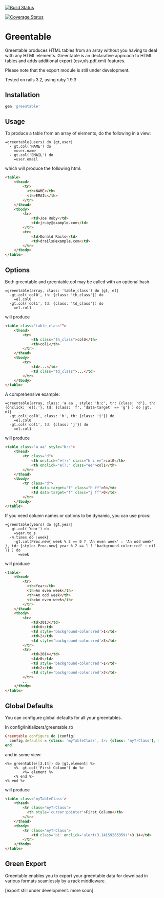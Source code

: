 [![Build Status](https://travis-ci.org/waelchatila/greentable.svg?branch=master)](https://travis-ci.org/waelchatila/greentable)

[![Coverage Status](https://coveralls.io/repos/waelchatila/greentable/badge.png)](https://coveralls.io/r/waelchatila/greentable)

Greentable
==========

Greentable produces HTML tables from an array without you having to deal with any HTML elements.
Greentable is an declarative approach to HTML tables and adds additional export (csv,xls,pdf,xml) features.

Please note that the export module is still under development.

Tested on rails 3.2, using ruby 1.9.3

## Installation
```ruby
gem 'greentable'
```

## Usage
To produce a table from an array of elements, do the following in a view:

```haml
=greentable(users) do |gt,user|
  - gt.col('NAME') do
    =user.name
  - gt.col('EMAIL') do
    =user.email
```

which will produce the following html:

```html
<table>
    <thead>
        <tr>
          <th>NAME</th>
          <th>EMAIL</th>
        </tr>
    </thead>
    <tbody>
        <tr>
            <td>Joe Ruby</td>
            <td>jruby@example.com</td>
        </tr>
        <tr>
            <td>Donald Rails</td>
            <td>drails@example.com</td>
        </tr>
    </tbody>
</table>
```

## Options

Both greentable and greentable.col may be called with an optional hash

```haml
=greentable(array, class: 'table_class') do |gt, el|
  -gt.col('col0', th: {class: 'th_class'}) do
    =el.col0
  -gt.col('col1', td: {class: 'td_class'}) do
    =el.col1
```

will produce

```html
<table class="table_class"">
    <thead>
        <tr>
            <th class="th_class">col0</th>
            <th>col1</th>
        </tr>
    </thead>
    <tbody>
        <tr>
            <td>...</td>
            <td class="td_class">...</td>
        </tr>
    </tbody>
</table>
```

A comprehensive example:

```haml
=greentable(array, class: 'a aa', style: 'b:c', tr: {class: 'd'}, th: {onclick: 'e();'}, td: {class: 'f', 'data-target' => 'g'} ) do |gt, el|
  -gt.col('col0', class: 'h', th: {class: 'i'}) do
    =el.col0
  -gt.col('col1', td: {class: 'j'}) do
    =el.col1
```

will produce

```html
<table class="a aa" style="b:c">
    <thead>
        <tr class="d">
            <th onclick="e();" class="h i ee">col0</th>
            <th onclick="e();" class="ee">col1</th>
        </tr>
    </thead>
    <tbody>
        <tr class="d">
            <td data-target="f" class="h ff">0</td>
            <td data-target="f" class="j ff">0</td>
        </tr>
    </tbody>
</table>
```

If you need column names or options to be dynamic, you can use procs:

```haml
=greentable(years) do |gt,year|
  -gt.col('Year') do
    =year.to_s
  -4.times do |week|
    -gt.col(Proc.new{ week % 2 == 0 ? 'An even week' : 'An odd week' }, td: {style: Proc.new{ year % 2 == 1 ? 'background-color:red' : nil }} ) do
      =week
```

will produce

```html
<table>
    <thead>
        <tr>
          <th>Year</th>
          <th>An even week</th>
          <th>An odd week</th>
          <th>An even week</th>
        </tr>
    </thead>
    <tbody>
        <tr>
            <td>2013</td>
            <td>0</td>
            <td style='background-color:red'>1</td>
            <td>2</td>
            <td style='background-color:red'>3</td>
        </tr>
        <tr>
            <td>2014</td>
            <td>0</td>
            <td style='background-color:red'>1</td>
            <td>2</td>
            <td style='background-color:red'>3</td>
        </tr>
        ...
    </tbody>
</table>
```


## Global Defaults
You can configure global defaults for all your greentables.

In config/initializers/greentable.rb

```ruby
Greentable.configure do |config|
  config.defaults = {class: 'myTableClass', tr: {class: 'myTrClass'}, th: {style: 'cursor:pointer'}, td: {class: 'pi', onclick: 'alert(3.14159265359)'}}
end
```

and in some view:

```erb
<%= greentable([3.14]) do |gt,element| %>
    <%  gt.col('First Column') do %>
        <%= element %>
    <% end %>
<% end %>
```

will produce

```html
<table class='myTableClass'>
    <thead>
        <tr class='myTrClass'>
          <th style='cursor:pointer'>First Column</th>
        </tr>
    </thead>
    <tbody>
        <tr class='myTrClass'>
            <td class='pi' onclick='alert(3.14159265359)'>3.14</td>
        </tr>
    </tbody>
</table>
```

## Green Export

Greentable enables you to export your greentable data for download in various formats seamlessly by a rack middleware.


[export still under development. more soon]



